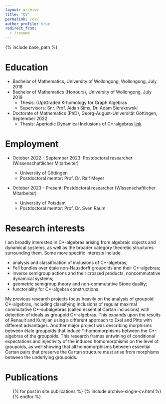 ```yaml
---
layout: archive
title: "CV"
permalink: /cv/
author_profile: true
redirect_from:
  - /resume
---
```


{% include base_path %}

Education
======
* Bachelor of Mathematics, University of Wollongong, Wollongong, July 2018
* Bachelor of Mathematics (Honours), University of Wollongong, July 2019
  * Thesis: (Up)Graded K-homology for Graph Algebras
  * Supervisors: Snr. Prof. Aidan Sims, Dr. Adam Sierakowski
* Doctorate of Mathematics (PhD), Georg-August-Universität Göttingen, September 2022
  * Thesis: Aperiodic Dynamical Inclusions of C\*-algebras [link](https://ediss.uni-goettingen.de/handle/11858/14517)

Employment
======
* October 2022 - September 2023: Postdoctoral researcher (Wissenschaftlicher Mitarbeiter)
  * University of Göttingen
  * Postdoctoral mentor: Prof. Dr. Ralf Meyer

* October 2023 - Present: Postdoctoral researcher (Wissenschaftlicher Mitarbeiter)
  * University of Potsdam
  * Postdoctoral mentor: Prof. Dr. Sven Raum

Research interests
======
I am broadly interested in C\*-algebras arising from algebraic objects and dynamical systems, as well as the broader category theoretic structures surrounding them. Some more specific interests include:
- analysis and classification of inclusions of C\*-algebras;
- Fell bundles over étale non-Hausdorff groupoids and their C\*-algebras;
- inverse semigroup actions and their crossed products, noncommutative dynamical systems;
- geometric semigroup theory and non-commutative Stone duality;
- functoriality for C\*-algebra constructions.

My previous research projects focus heavily on the analysis of groupoid C\*-algebras, including classifying inclusions of regular maximal commutative C\*-subalgebras (called essential Cartan inclusions) with detection of ideals as groupoid C\*-algebras.
This expands upon the results of Renault and Kumjian using a different approach to Exel and Pitts with different advantages.
Another major project was describing morphisms between étale groupoids that induce \*-homomorphisms between the C\*-algebras of the groupoids.
This research frames entwining of conditional expectations and injectivity of the induced homomorphisms on the level of groupoids, as well showing that all homomorphisms between essential Cartan pairs that preserve the Cartan structure must arise from morphisms between the underlying groupoids.

Publications
======
  <ul>{% for post in site.publications %}
    {% include archive-single-cv.html %}
  {% endfor %}</ul>
  

